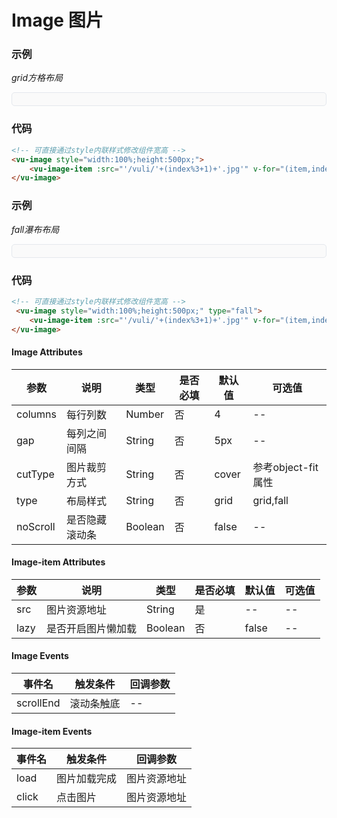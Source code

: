 # Image 图片

### 示例

*grid方格布局*
<div style="border:1px solid #e4e7ed;border-radius:5px;padding:10px;background-color:#FAFAFA;">
    <vu-image style="width:100%;height:500px;">
        <vu-image-item :src="'/vuli/'+(index%3+1)+'.jpg'" v-for="(item,index) in 20" :key="index" lazy></vu-image-item>
    </vu-image>
</div>

### 代码
```html
<!-- 可直接通过style内联样式修改组件宽高 -->
<vu-image style="width:100%;height:500px;">
    <vu-image-item :src="'/vuli/'+(index%3+1)+'.jpg'" v-for="(item,index) in 20" :key="index" lazy></vu-image-item>
</vu-image>
```

### 示例

*fall瀑布布局*
<div style="border:1px solid #e4e7ed;border-radius:5px;padding:10px;background-color:#FAFAFA;">
    <vu-image style="width:100%;height:500px;" type="fall">
        <vu-image-item :src="'/vuli/'+(index%3+1)+'.jpg'" v-for="(item,index) in 20" :key="index"></vu-image-item>
    </vu-image>
</div>

### 代码
```html
<!-- 可直接通过style内联样式修改组件宽高 -->
 <vu-image style="width:100%;height:500px;" type="fall">
    <vu-image-item :src="'/vuli/'+(index%3+1)+'.jpg'" v-for="(item,index) in 20" :key="index"></vu-image-item>
</vu-image>
```

#### Image Attributes
| 参数 | 说明 | 类型 | 是否必填 | 默认值 | 可选值 |
| ---  | --- | ---  | ---      | ---   | ---   |
| columns | 每行列数 | Number | 否 | 4 | -- |
| gap | 每列之间间隔 | String | 否 | 5px | -- |
| cutType | 图片裁剪方式 | String | 否 | cover | 参考object-fit属性 |
| type | 布局样式 | String | 否 | grid | grid,fall |
| noScroll | 是否隐藏滚动条 | Boolean | 否 | false | -- |


#### Image-item Attributes
| 参数 | 说明 | 类型 | 是否必填 | 默认值 | 可选值 |
| ---  | --- | ---  | ---      | ---   | ---   |
| src | 图片资源地址 | String | 是 | -- | -- |
| lazy | 是否开启图片懒加载 | Boolean | 否 | false | -- |


#### Image Events
| 事件名 | 触发条件 | 回调参数 |
|  ---  | ---  | ---  | 
| scrollEnd | 滚动条触底 | -- |


#### Image-item Events
| 事件名 | 触发条件 | 回调参数 |
|  ---  | ---  | ---  | 
| load | 图片加载完成 | 图片资源地址 |
| click | 点击图片 | 图片资源地址 |